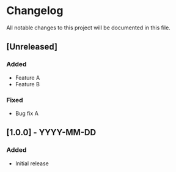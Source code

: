 # Changelog

All notable changes to this project will be documented in this file.

## [Unreleased]

### Added

- Feature A
- Feature B

### Fixed

- Bug fix A

## [1.0.0] - YYYY-MM-DD

### Added

- Initial release
